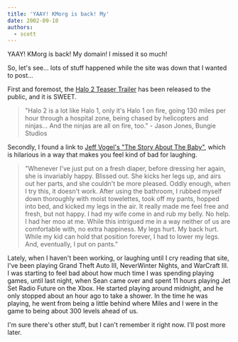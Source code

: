 ```yaml
---
title: 'YAAY! KMorg is back! My'
date: 2002-09-10
authors:
  - scott
---
```


YAAY! KMorg is back! My domain! I missed it so much!

So, let's see... lots of stuff happened while the site was down that I wanted to post...

First and foremost, the [Halo 2 Teaser Trailer](http://halo.bungie.org/misc/halo2trailermirrors.html) has been released to the public, and it is SWEET.

> "Halo 2 is a lot like Halo 1, only it's Halo 1 on fire, going 130 miles per hour through a hospital zone, being chased by helicopters and ninjas... And the ninjas are all on fire, too."
> \- Jason Jones, Bungie Studios

Secondly, I found a link to [Jeff Vogel's "The Story About The Baby"](http://www.ironycentral.com/babymain.html), which is hilarious in a way that makes you feel kind of bad for laughing.

> "Whenever I've just put on a fresh diaper, before dressing her again, she is invariably happy. Blissed out. She kicks her legs up, and airs out her parts, and she couldn't be more pleased. Oddly enough, when I try this, it doesn't work. After using the bathroom, I rubbed myself down thoroughly with moist towelettes, took off my pants, hopped into bed, and kicked my legs in the air. It really made me feel free and fresh, but not happy. I had my wife come in and rub my belly. No help. I had her moo at me. While this intrigued me in a way neither of us are comfortable with, no extra happiness. My legs hurt. My back hurt. While my kid can hold that position forever, I had to lower my legs. And, eventually, I put on pants."

Lately, when I haven't been working, or laughing until I cry reading that site, I've been playing Grand Theft Auto III, NeverWinter Nights, and WarCraft III. I was starting to feel bad about how much time I was spending playing games, until last night, when Sean came over and spent 11 hours playing Jet Set Radio Future on the Xbox. He started playing around midnight, and he only stopped about an hour ago to take a shower. In the time he was playing, he went from being a little behind where Miles and I were in the game to being about 300 levels ahead of us.

I'm sure there's other stuff, but I can't remember it right now. I'll post more later.
